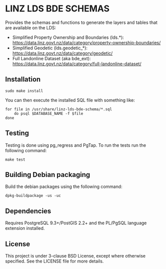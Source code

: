 LINZ LDS BDE SCHEMAS
=================================

Provides the schemas and functions to generate the layers and tables that are available on the LDS:

* Simplified Property Ownership and Boundaries (lds.*): https://data.linz.govt.nz/data/category/property-ownership-boundaries/
* Simplified Geodetic (lds.geodetic_*): https://data.linz.govt.nz/data/category/geodetic/
* Full Landonline Dataset (aka bde_ext): https://data.linz.govt.nz/data/category/full-landonline-dataset/

Installation
------------

    sudo make install
    
You can then execute the installed SQL file with something like:
    
    for file in /usr/share/linz-lds-bde-schema/*.sql
        do psql $DATABASE_NAME -f $file
    done

Testing
-------

Testing is done using pg_regress and PgTap. To run the tests run the following command:

	make test

Building Debian packaging
--------------------------

Build the debian packages using the following command:

    dpkg-buildpackage -us -uc


Dependencies
------------

Requires PostgreSQL 9.3+/PostGIS 2.2+ and the PL/PgSQL language extension installed. 

License
---------------------
This project is under 3-clause BSD License, except where otherwise specified.
See the LICENSE file for more details.